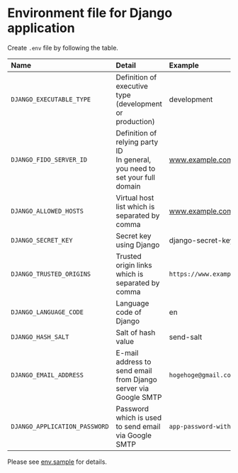 # Environment file for Django application
Create `.env` file by following the table.

| Name | Detail | Example |
| :---- |  :---- |  :---- |
| `DJANGO_EXECUTABLE_TYPE` | Definition of executive type (development or production) | development |
| `DJANGO_FIDO_SERVER_ID` | Definition of relying party ID <br /> In general, you need to set your full domain | www.example.com |
| `DJANGO_ALLOWED_HOSTS` | Virtual host list which is separated by comma | www.example.com,localhost |
| `DJANGO_SECRET_KEY` | Secret key using Django | django-secret-key |
| `DJANGO_TRUSTED_ORIGINS` | Trusted origin links which is separated by comma | `https://www.example.com,http://localhost,https://localhost:8443` |
| `DJANGO_LANGUAGE_CODE` | Language code of Django | en |
| `DJANGO_HASH_SALT` | Salt of hash value | send-salt |
| `DJANGO_EMAIL_ADDRESS` | E-mail address to send email from Django server via Google SMTP | `hogehoge@gmail.com` |
| `DJANGO_APPLICATION_PASSWORD` | Password which is used to send email via Google SMTP | `app-password-with-16-digit` |

Please see [env.sample](./env.sample) for details.